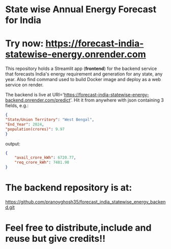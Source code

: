 # State wise Annual Energy Forecast for India

# Try now: https://forecast-india-statewise-energy.onrender.com

This repository holds a Streamlit app (<b>frontend</b>) for the backend service that forecasts India's energy requirement and generation for any state, any year. Also find command used to build Docker image and deploy as a web service on render.

The backend is live at URI='https://forecast-india-statewise-energy-backend.onrender.com/predict'.
Hit it from anywhere with json containing 3 fields, e.g.:

```json
{
"State/Union Territory": "West Bengal",
"End_Year": 2024,
"population(crores)": 9.97
}
```

output:
```json
{
    "avail_crore_kWh": 6720.77,
    "req_crore_kWh": 7481.98
}
```

# The backend repository is at: 
https://github.com/pranoyghosh35/forecast_india_statewise_energy_backend.git

# Feel free to distribute,include and reuse but give credits!!
